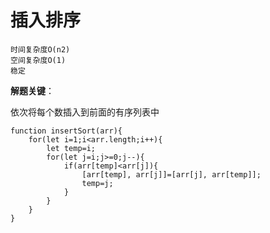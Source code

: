 # 插入排序

```
时间复杂度O(n2)
空间复杂度O(1)
稳定
```

**解题关键**：

依次将每个数插入到前面的有序列表中

```
function insertSort(arr){
	for(let i=1;i<arr.length;i++){
		let temp=i;
		for(let j=i;j>=0;j--){
			if(arr[temp]<arr[j]){
				[arr[temp], arr[j]]=[arr[j], arr[temp]];
				temp=j;
			}
		}
	}
}
```

